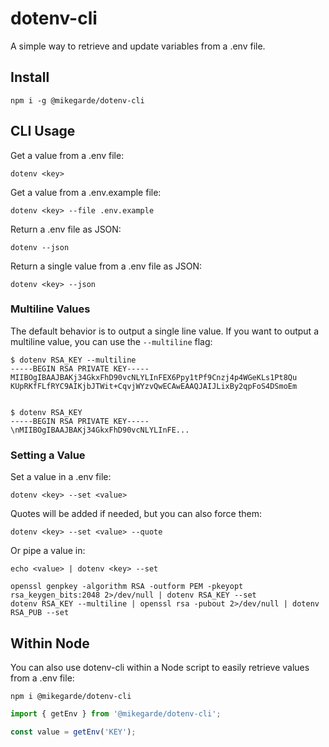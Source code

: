# dotenv-cli

A simple way to retrieve and update variables from a .env file.

## Install

```shell
npm i -g @mikegarde/dotenv-cli
```

## CLI Usage

Get a value from a .env file:

```shell
dotenv <key>
```

Get a value from a .env.example file:

```shell
dotenv <key> --file .env.example
```

Return a .env file as JSON:

```shell
dotenv --json
```

Return a single value from a .env file as JSON:

```shell
dotenv <key> --json
```

### Multiline Values

The default behavior is to output a single line value. If you want to output a multiline value, 
you can use the `--multiline` flag:

```shell
$ dotenv RSA_KEY --multiline
-----BEGIN RSA PRIVATE KEY-----
MIIBOgIBAAJBAKj34GkxFhD90vcNLYLInFEX6Ppy1tPf9Cnzj4p4WGeKLs1Pt8Qu
KUpRKfFLfRYC9AIKjbJTWit+CqvjWYzvQwECAwEAAQJAIJLixBy2qpFoS4DSmoEm


$ dotenv RSA_KEY
-----BEGIN RSA PRIVATE KEY-----\nMIIBOgIBAAJBAKj34GkxFhD90vcNLYLInFE...
```

### Setting a Value

Set a value in a .env file:

```shell
dotenv <key> --set <value>
```

Quotes will be added if needed, but you can also force them:

```shell
dotenv <key> --set <value> --quote
```

Or pipe a value in:

```shell
echo <value> | dotenv <key> --set
```

```shell
openssl genpkey -algorithm RSA -outform PEM -pkeyopt rsa_keygen_bits:2048 2>/dev/null | dotenv RSA_KEY --set
dotenv RSA_KEY --multiline | openssl rsa -pubout 2>/dev/null | dotenv RSA_PUB --set
```

## Within Node

You can also use dotenv-cli within a Node script to easily retrieve values from a .env file:

```shell
npm i @mikegarde/dotenv-cli
```

```typescript
import { getEnv } from '@mikegarde/dotenv-cli';

const value = getEnv('KEY');
```
